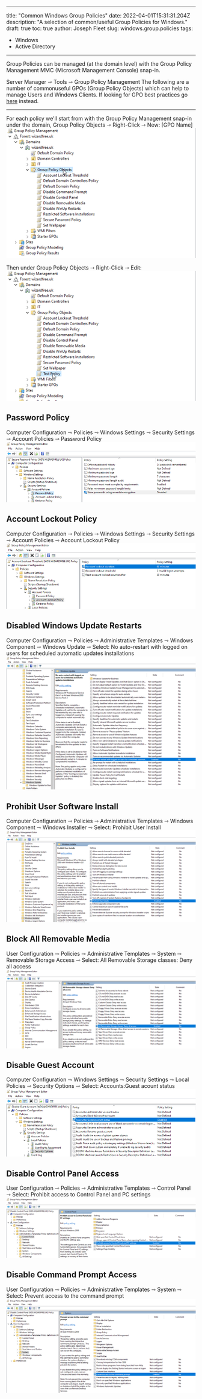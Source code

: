  
---
title: "Common Windows Group Policies"
date: 2022-04-01T15:31:31.204Z
description: "A selection of common/useful Group Policies for Windows."
draft: true
toc: true
author: Joseph Fleet
slug: windows.group.policies
tags:
- Windows
- Active Directory
---

Group Policies can be managed (at the domain level) with the Group Policy Management MMC (Microsoft Management Console) snap-in.

Server Manager ⇾ Tools ⇾ Group Policy Management
The following are a number of commonuseful GPOs (Group Policy Objects) which can help to manage Users and Windows Clients.
If looking for GPO best practices go [here](/404) instead.

---
For each policy we'll start from with the Group Policy Management snap-in under the domain, Group Policy Objects ⇾ Right-Click ⇾ New: [GPO Name]
![createpolicy.gif](createpolicy.gif)

Then under Group Policy Objects ⇾ Right-Click ⇾ Edit:
![editpolicy.gif](editpolicy.gif)
## **Password Policy**
Computer Configuration ⇾ Policies ⇾ Windows Settings ⇾ Security Settings ⇾ Account Policies ⇾ Password Policy
![password-policy-example.png](password-policy-example.png)

## **Account Lockout Policy**
Computer Configuration ⇾ Policies ⇾ Windows Settings ⇾ Security Settings ⇾ Account Policies ⇾ Account Lockout Policy
![account-lockout-example.png](account-lockout-example.png)

## **Disabled Windows Update Restarts**
Computer Configuration ⇾ Policies ⇾ Administrative Templates ⇾ Windows Component ⇾ Windows Update ⇾ Select: No auto-restart with logged on users for scheduled automatic updates installations
![auto-restart.png](auto-restart.png)

## **Prohibit User Software Install**
Computer Configuration ⇾ Policies ⇾ Administrative Templates ⇾ Windows Component ⇾ Windows Installer ⇾ Select: Prohibit User Install
![prohibit-user-install.png](prohibit-user-install.png)

## **Block All Removable Media**
User Configuration ⇾ Policies ⇾ Administrative Templates ⇾ System ⇾ Removable Storage Access ⇾ Select: All Removable Storage classes: Deny all access
![block-removable.png](block-removable.png)

## **Disable Guest Account**
Computer Configuration ⇾ Windows Settings ⇾ Security Settings ⇾ Local Policies ⇾ Security Options ⇾ Select: Accounts:Guest acount status
![guest-gpo.png](guest-gpo.png)

## **Disable Control Panel Access**
User Configuration ⇾ Policies ⇾ Administrative Templates ⇾ Control Panel ⇾ Select: Prohibit access to Control Panel and PC settings
![prohibit-control.png](prohibit-control.png)

## **Disable Command Prompt Access**
User Configuration ⇾ Policies ⇾ Administrative Templates ⇾ System ⇾ Select: Prevent access to the command prompt
![prohibit-cmd.png](prohibit-cmd.png)
